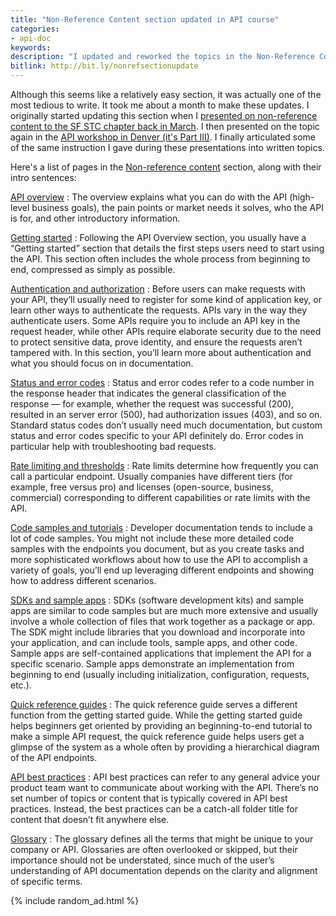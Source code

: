```yaml
---
title: "Non-Reference Content section updated in API course"
categories:
- api-doc
keywords:
description: "I updated and reworked the topics in the Non-Reference Content section in my API doc course. This section includes the following topics: API overview, Getting started, Authentication and authorization, Status and error codes, Rate limiting and thresholds, Code samples and tutorials, SDKs and sample apps, Quick reference guides, API best practices, and Glossary. These sections are important in API documentation but tend to be overlooked as most discussions around API documentation focus on endpoint documentation only."
bitlink: http://bit.ly/nonrefsectionupdate
---
```


Although this seems like a relatively easy section, it was actually one of the most tedious to write. It took me about a month to make these updates. I originally started updating this section when I [presented on non-reference content to the SF STC chapter back in March](https://idratherbewriting.com/2018/03/08/stc-sf-preso-nonreference-api-docs/). I then presented on the topic again in the [API workshop in Denver (it's Part III)](https://idratherbewriting.com/2018/03/12/api-documentation-workshop-in-denver/#video-recordings). I finally articulated some of the same instruction I gave during these presentations into written topics.

Here's a list of pages in the [Non-reference content](https://idratherbewriting.com/learnapidoc/docnonref.html) section, along with their intro sentences:

[API overview](https://idratherbewriting.com/learnapidoc/docapis_doc_overview.html)
: The overview explains what you can do with the API (high-level business goals), the pain points or market needs it solves, who the API is for, and other introductory information.

[Getting started](https://idratherbewriting.com/learnapidoc/docapis_doc_getting_started_section.html)
: Following the API Overview section, you usually have a “Getting started” section that details the first steps users need to start using the API. This section often includes the whole process from beginning to end, compressed as simply as possible.

[Authentication and authorization](https://idratherbewriting.com/learnapidoc/docapis_more_about_authorization.html)
: Before users can make requests with your API, they’ll usually need to register for some kind of application key, or learn other ways to authenticate the requests. APIs vary in the way they authenticate users. Some APIs require you to include an API key in the request header, while other APIs require elaborate security due to the need to protect sensitive data, prove identity, and ensure the requests aren’t tampered with. In this section, you’ll learn more about authentication and what you should focus on in documentation.

[Status and error codes](https://idratherbewriting.com/learnapidoc/docapis_doc_status_codes.html)
: Status and error codes refer to a code number in the response header that indicates the general classification of the response — for example, whether the request was successful (200), resulted in an server error (500), had authorization issues (403), and so on. Standard status codes don’t usually need much documentation, but custom status and error codes specific to your API definitely do. Error codes in particular help with troubleshooting bad requests.

[Rate limiting and thresholds](https://idratherbewriting.com/learnapidoc/docapis_rate_limiting_and_thresholds.html)
: Rate limits determine how frequently you can call a particular endpoint. Usually companies have different tiers (for example, free versus pro) and licenses (open-source, business, commercial) corresponding to different capabilities or rate limits with the API.

[Code samples and tutorials](https://idratherbewriting.com/learnapidoc/docapis_codesamples_bestpractices.html)
: Developer documentation tends to include a lot of code samples. You might not include these more detailed code samples with the endpoints you document, but as you create tasks and more sophisticated workflows about how to use the API to accomplish a variety of goals, you’ll end up leveraging different endpoints and showing how to address different scenarios.

[SDKs and sample apps](https://idratherbewriting.com/learnapidoc/docapis_sdks_and_sample_apps.html)
: SDKs (software development kits) and sample apps are similar to code samples but are much more extensive and usually involve a whole collection of files that work together as a package or app. The SDK might include libraries that you download and incorporate into your application, and can include tools, sample apps, and other code. Sample apps are self-contained applications that implement the API for a specific scenario. Sample apps demonstrate an implementation from beginning to end (usually including initialization, configuration, requests, etc.).

[Quick reference guides](https://idratherbewriting.com/learnapidoc/docapis_doc_quick_reference.html)
: The quick reference guide serves a different function from the getting started guide. While the getting started guide helps beginners get oriented by providing an beginning-to-end tutorial to make a simple API request, the quick reference guide helps users get a glimpse of the system as a whole often by providing a hierarchical diagram of the API endpoints.

[API best practices](https://idratherbewriting.com/learnapidoc/docapis_best_practices_with_api.html)
: API best practices can refer to any general advice your product team want to communicate about working with the API. There’s no set number of topics or content that is typically covered in API best practices. Instead, the best practices can be a catch-all folder title for content that doesn’t fit anywhere else.

[Glossary](https://idratherbewriting.com/learnapidoc/docapis_glossary_section.html)
: The glossary defines all the terms that might be unique to your company or API. Glossaries are often overlooked or skipped, but their importance should not be understated, since much of the user’s understanding of API documentation depends on the clarity and alignment of specific terms.


{% include random_ad.html %}
